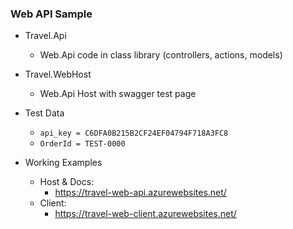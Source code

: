 ### Web API Sample

- Travel.Api 
  - Web.Api code in class library (controllers, actions, models)
- Travel.WebHost
  - Web.Api Host with swagger test page
- Test Data
  - `api_key = C6DFA0B215B2CF24EF04794F718A3FC8`  
  - `OrderId = TEST-0000`

- Working Examples
  - Host & Docs: 
    - https://travel-web-api.azurewebsites.net/   
  - Client: 
    - https://travel-web-client.azurewebsites.net/


